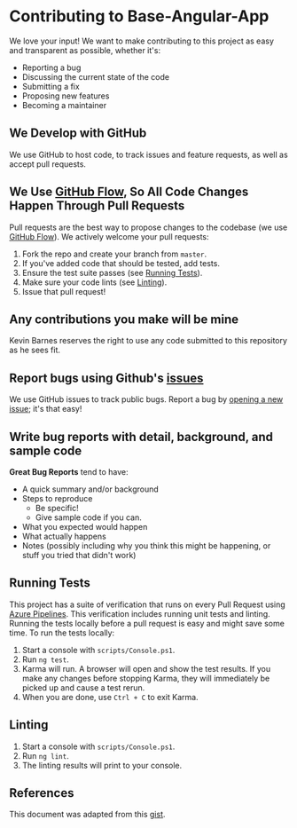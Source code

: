 # Contributing to Base-Angular-App
We love your input! We want to make contributing to this project as easy and transparent as possible, whether it's:

- Reporting a bug
- Discussing the current state of the code
- Submitting a fix
- Proposing new features
- Becoming a maintainer

## We Develop with GitHub
We use GitHub to host code, to track issues and feature requests, as well as accept pull requests.

## We Use [GitHub Flow](https://guides.github.com/introduction/flow/index.html), So All Code Changes Happen Through Pull Requests
Pull requests are the best way to propose changes to the codebase (we use [GitHub Flow](https://guides.github.com/introduction/flow/index.html)). We actively welcome your pull requests:

1. Fork the repo and create your branch from `master`.
1. If you've added code that should be tested, add tests.
1. Ensure the test suite passes (see [Running Tests](#running-tests)).
1. Make sure your code lints (see [Linting](#linting)).
1. Issue that pull request!

## Any contributions you make will be mine
Kevin Barnes reserves the right to use any code submitted to this repository as he sees fit.

## Report bugs using Github's [issues](https://github.com/kbarnes3/kaitlin-go/issues)
We use GitHub issues to track public bugs. Report a bug by [opening a new issue](); it's that easy!

## Write bug reports with detail, background, and sample code
**Great Bug Reports** tend to have:

- A quick summary and/or background
- Steps to reproduce
  - Be specific!
  - Give sample code if you can.
- What you expected would happen
- What actually happens
- Notes (possibly including why you think this might be happening, or stuff you tried that didn't work)

## Running Tests
This project has a suite of verification that runs on every Pull Request using [Azure Pipelines](https://kbarnes3.visualstudio.com/BaseAngularApp/). This verification includes running unit tests and linting. Running the tests locally before a pull request is easy and might save some time. To run the tests locally:

1. Start a console with ```scripts/Console.ps1```.
1. Run ```ng test```.
1. Karma will run. A browser will open and show the test results. If you make any changes before stopping Karma, they will immediately be picked up and cause a test rerun.
1. When you are done, use ```Ctrl + C``` to exit Karma.

## Linting
1. Start a console with ```scripts/Console.ps1```.
1. Run ```ng lint```.
1. The linting results will print to your console.

## References
This document was adapted from this [gist](https://gist.github.com/briandk/3d2e8b3ec8daf5a27a62).
